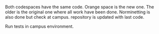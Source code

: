 Both codespaces have the same code. 
Orange space is the new one. 
The older is the original one where all work have been done. 
Norminetting is also done but check at campus.
repository is updated with last code. 

Run tests in campus environment. 
